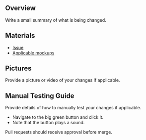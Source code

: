 ## Overview
Write a small summary of what is being changed.


## Materials
- [Issue]()
- [Applicable mockups]()


## Pictures
Provide a picture or video of your changes if applicable.

## Manual Testing Guide
Provide details of how to manually test your changes if applicable.
- Navigate to the big green button and click it.
- Note that the button plays a sound.

Pull requests should receive approval before merge.
